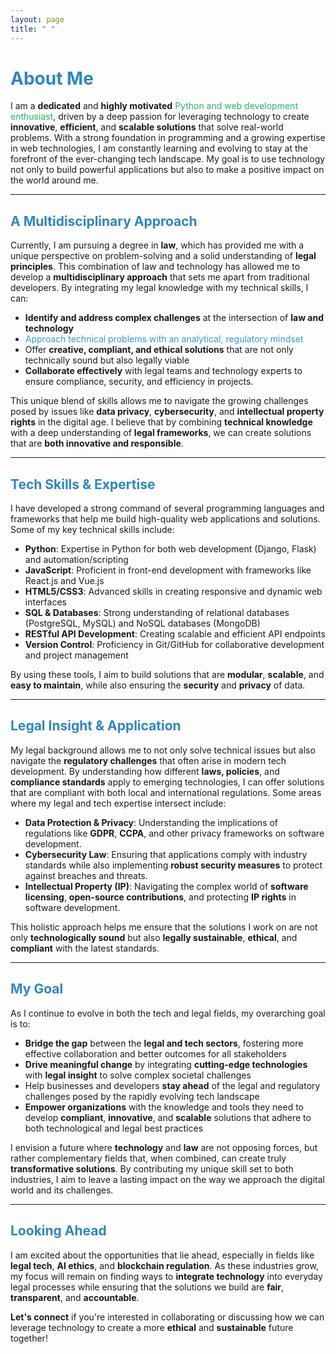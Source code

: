 ```yaml
---
layout: page
title: " "
---
```


# <span style="color:#2E86C1;">About Me</span>

I am a **dedicated** and **highly motivated** <span style="color:#28B463;">Python and web development enthusiast</span>, driven by a deep passion for leveraging technology to create **innovative**, **efficient**, and **scalable solutions** that solve real-world problems. With a strong foundation in programming and a growing expertise in web technologies, I am constantly learning and evolving to stay at the forefront of the ever-changing tech landscape. My goal is to use technology not only to build powerful applications but also to make a positive impact on the world around me.

---

## <span style="color:#2E86C1;">A Multidisciplinary Approach</span>

Currently, I am pursuing a degree in **law**, which has provided me with a unique perspective on problem-solving and a solid understanding of **legal principles**. This combination of law and technology has allowed me to develop a **multidisciplinary approach** that sets me apart from traditional developers. By integrating my legal knowledge with my technical skills, I can:

- **Identify and address complex challenges** at the intersection of **law and technology**
- <span style="color:#3498DB;">Approach technical problems with an analytical, regulatory mindset</span>
- Offer **creative, compliant, and ethical solutions** that are not only technically sound but also legally viable
- **Collaborate effectively** with legal teams and technology experts to ensure compliance, security, and efficiency in projects.

This unique blend of skills allows me to navigate the growing challenges posed by issues like **data privacy**, **cybersecurity**, and **intellectual property rights** in the digital age. I believe that by combining **technical knowledge** with a deep understanding of **legal frameworks**, we can create solutions that are **both innovative and responsible**.

---

## <span style="color:#2E86C1;">Tech Skills & Expertise</span>

I have developed a strong command of several programming languages and frameworks that help me build high-quality web applications and solutions. Some of my key technical skills include:

- **Python**: Expertise in Python for both web development (Django, Flask) and automation/scripting
- **JavaScript**: Proficient in front-end development with frameworks like React.js and Vue.js
- **HTML5/CSS3**: Advanced skills in creating responsive and dynamic web interfaces
- **SQL & Databases**: Strong understanding of relational databases (PostgreSQL, MySQL) and NoSQL databases (MongoDB)
- **RESTful API Development**: Creating scalable and efficient API endpoints
- **Version Control**: Proficiency in Git/GitHub for collaborative development and project management

By using these tools, I aim to build solutions that are **modular**, **scalable**, and **easy to maintain**, while also ensuring the **security** and **privacy** of data.

---

## <span style="color:#2E86C1;">Legal Insight & Application</span>

My legal background allows me to not only solve technical issues but also navigate the **regulatory challenges** that often arise in modern tech development. By understanding how different **laws, policies**, and **compliance standards** apply to emerging technologies, I can offer solutions that are compliant with both local and international regulations. Some areas where my legal and tech expertise intersect include:

- **Data Protection & Privacy**: Understanding the implications of regulations like **GDPR**, **CCPA**, and other privacy frameworks on software development.
- **Cybersecurity Law**: Ensuring that applications comply with industry standards while also implementing **robust security measures** to protect against breaches and threats.
- **Intellectual Property (IP)**: Navigating the complex world of **software licensing**, **open-source contributions**, and protecting **IP rights** in software development.

This holistic approach helps me ensure that the solutions I work on are not only **technologically sound** but also **legally sustainable**, **ethical**, and **compliant** with the latest standards.

---

## <span style="color:#2E86C1;">My Goal</span>

As I continue to evolve in both the tech and legal fields, my overarching goal is to:

- **Bridge the gap** between the **legal and tech sectors**, fostering more effective collaboration and better outcomes for all stakeholders
- **Drive meaningful change** by integrating **cutting-edge technologies** with **legal insight** to solve complex societal challenges
- Help businesses and developers **stay ahead** of the legal and regulatory challenges posed by the rapidly evolving tech landscape
- **Empower organizations** with the knowledge and tools they need to develop **compliant**, **innovative**, and **scalable** solutions that adhere to both technological and legal best practices

I envision a future where **technology** and **law** are not opposing forces, but rather complementary fields that, when combined, can create truly **transformative solutions**. By contributing my unique skill set to both industries, I aim to leave a lasting impact on the way we approach the digital world and its challenges.

---

## <span style="color:#2E86C1;">Looking Ahead</span>

I am excited about the opportunities that lie ahead, especially in fields like **legal tech**, **AI ethics**, and **blockchain regulation**. As these industries grow, my focus will remain on finding ways to **integrate technology** into everyday legal processes while ensuring that the solutions we build are **fair**, **transparent**, and **accountable**.

**Let's connect** if you're interested in collaborating or discussing how we can leverage technology to create a more **ethical** and **sustainable** future together!




